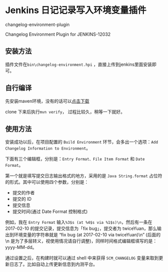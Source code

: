 # Jenkins 日记记录写入环境变量插件

changelog-environment-plugin

Changelog Environment Plugin for JENKINS-12032

## 安装方法

插件文件在`bin\changelog-environment.hpi` ，直接上传到jenkins里面安装即可。

## 自行编译

先安装maven环境，没有的话可以[点击下载](http://maven.apache.org/download.cgi)

clone 下来后执行`mvn verify`， 过程比较久，稍等一下就好。

## 使用方法

安装成功以后，在项目配置的 `Build Environment` 环节，会多出一个选项：`Add Changelog Information to Environment`。

下面有三个编辑框，分别是：`Entry Format、File Item Format` 和 `Date Format`。

第一个就是填写提交日志输出格式的地方，采用的是 `Java String.format` 占位符的形式。其中可以使用四个参数，分别是：

- 提交的作者
- 提交的 ID
- 提交信息
- 提交时间(通过 Date Format 控制格式)

例如，我在 `Entry Format` 输入`%3$s (at %4$s via %1$s)\n`，然后有一条在 2017-02-10 的提交记录，提交信息为「fix bug」，提交者为 twiceYuan，那么输出到环境变量的字符串就是 “fix bug (at 2017-02-10 via twiceYuan)\n” (后面的 \n 是为了多层转义，视使用情况请自行调整)，同样时间格式编辑框填写的是：yyyy-MM-dd。

通过设置之后，在构建时就可以通过 shell 中来获得 `SCM_CHANGELOG` 变量来取到更新日志了。比如自动上传更新信息到内测平台。
